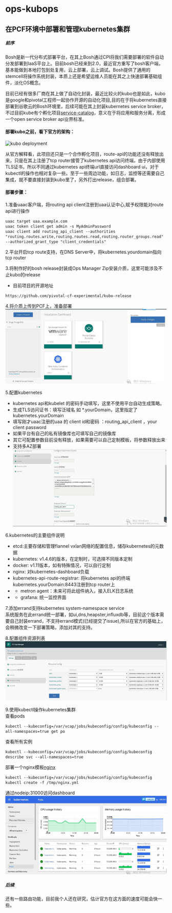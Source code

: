 # ops-kubops

## 在PCF环境中部署和管理kubernetes集群

##### 前序

Bosh是新一代分布式部署平台，在其上Bosh通过CPI将我们需要部署的软件自动分发部署到IaaS平台上。目前bosh已经来到2.0，最近官方重写了bosh客户端，基本能做到本地打包到处复用，云上部署，云上调试。Bosh提供了通用的stemcell将操作系统封装，本质上还是希望运维人员能在其之上快速部署基础组件，淡化OS概念。</br>

目前已经有很多厂商在其上做了自动化封装，最近比较火的kubo也是如此，kubo是google和pivotal工程师一起协作开源的自动化项目,目的在于将kubernetes直接部署到谷歌云的Bosh环境里，后续可能在其上封装kubernetes service broker，不过目前kube有个孵化项目[service-catalog](https://github.com/kubernetes-incubator/service-catalog)，意义在于将应用和服务分离，形成一个open service broker api业界标准。

#### 部署kubo之前，看下官方的架构：
![kubo deployment](https://github.com/pivotal-cf-experimental/kubo-deployment/raw/master/docs/images/kubo-network.png)

从官方解释看，此项目还只是一个合作孵化项目，route-api的功能还没有释放出来，只是在其上注册了tcp router接管了kubernetes api访问终端，由于内部使用TLS证书，所以不同通过kubernetes api终端url直接访问dashboard ui，对于kubectl的操作也相对复杂一些。至于一些周边功能，如日志，监控等还需要自己集成，就不要直接封装到kubo里了，另外打出release，组合部署。

#### 部署步骤：

1.准备uaac客户端，将routing api client注册到uaa认证中心,赋予权限能对route api进行操作
```
uaac target uaa.example.com
uaac token client get admin -s MyAdminPassword
uaac client add routing_api_client --authorities "routing.routes.write,routing.routes.read,routing.router_groups.read" --authorized_grant_type "client_credentials"
```

2.平台开启tcp route支持，在DNS Server中，将kubernetes.yourdomain指向tcp router

3.将制作好的bosh release封装成Ops Manager Zip安装介质，这里可能涉及不止kubo的release</br>
* 目前项目的开源地址
```
https://github.com/pivotal-cf-experimental/kubo-release
```

4.将介质上传到PCF上，准备部署
![ops manager-upload](https://github.com/wdxxs2z/ops-kubops/blob/master/ops/o.JPG)

5.配置kubernetes</br>
* kubernetes api和kubelet 的密码手动填写，这里不使用平台自动生成策略。</br>
* 生成TLS访问证书：填写泛域名 如 *.yourDomain，这里指定了kubernetes.yourDomain</br>
* 填写刚才uaac注册的uaa 的 client id和密码 ：routing_api_client ，your client password</br>
* 如果平台有自己的私有镜像库也可填写自己的镜像库</br>
* 其它可配置参数目前没有释放，如果需要可以自己定制模板，将参数释放出来</br>
* 支持多AZ部署</br>
![ops manager-opts](https://github.com/wdxxs2z/ops-kubops/blob/master/ops/3.JPG)

6.kubernetes的主要组件说明</br>
* etcd:主要存储和管理flannel vxlan网络的配置信息，储存kubernetes的元数据</br>
* kubernetes: v1.4.6的版本，在定制时，可选择不同版本定制</br>
* docker: v1.11版本，如有特殊情况，可以自行定制</br>
* nginx: 对kubernetes-dashboard负载</br>
* kubernetes-api-route-registrar: 将kubernetes api的终端kubernetes.yourDomain:8443注册到tcp router上</br>
* * metron agent：未来可将此组件纳入，接入ELK日志系统</br>
* * grafana: 统一监控界面</br>

7.添加errand支持kubernetes system-namespace service</br>
系统服务在此errand统一部署，如ui,dns,heapster,influxdb等，目前这个版本需要自己封装errand，不支持errand模式(已经提交了issue),所以在官方的基础上，会稍微改变一下部署策略，添加对其的支持。</br>

8.配置组件资源列表</br>
![ops manager-resource](https://github.com/wdxxs2z/ops-kubops/blob/master/ops/4.JPG)

9.使用kubectl操作kubernetes集群</br>
查看pods
```
kubectl --kubeconfig=/var/vcap/jobs/kubeconfig/config/kubeconfig --all-namespaces=true get po 
```
查看所有实例
```
kubectl --kubeconfig=/var/vcap/jobs/kubeconfig/config/kubeconfig describe svc --all-namespaces=true
```
部署一个nginx模板[nginx](https://github.com/pivotal-cf-experimental/kubo-deployment/blob/4f324f2ea7e10b615d842d9a68abc09e1b37f8ee/ci/specs/nginx.yml)
```
kubectl --kubeconfig=/var/vcap/jobs/kubeconfig/config/kubeconfig kubectl create -f /tmp/nginx.yml
```
通过nodeip:31000访问dashboard
![kubo-ui](https://github.com/wdxxs2z/ops-kubops/blob/master/ops/7.JPG)

##### 后续
还有一些路由功能，目前我个人还在研究，估计官方在这方面的速度可能会快一些。
